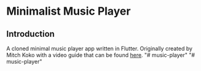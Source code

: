 # Minimalist Music Player
## Introduction
A cloned minimal music player app written in Flutter. Originally created by Mitch Koko with a video guide that can be found [here](https://www.youtube.com/watch?v=Zr4j6W7nmpg&ab_channel=MitchKoko).
"# music-player" 
"# music-player" 
